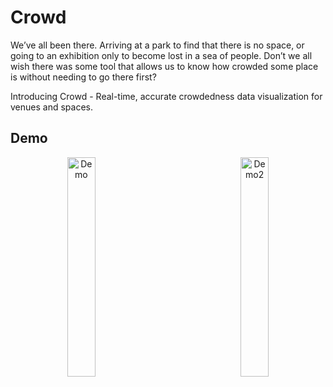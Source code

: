 # Crowd

We’ve all been there. Arriving at a park to find that there is no space, or going to an exhibition only to become lost in a sea of people. Don’t we all wish there was some tool that allows us to know how crowded some place is without needing to go there first?

Introducing Crowd - Real-time, accurate crowdedness data visualization for venues and spaces.

## Demo
<p align="center">
<img src="https://github.com/r06921039/Crowd/blob/main/Demo_1.gif" alt="Demo" width="30%" height="30%"/>         <img src="https://github.com/r06921039/Crowd/blob/main/Demo_2.gif" alt="Demo2" width="30%" height="30%"/>
</p>
